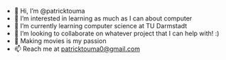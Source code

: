 - 👋 Hi, I’m @patricktouma
- 👀 I’m interested in learning as much as I can about computer
- 🌱 I’m currently learning computer science at TU Darmstadt
- 💞️ I’m looking to collaborate on whatever project that I can help with! :)
- 🎥 Making movies is my passion
- 📫 Reach me at patricktouma0@gmail.com

<!---
patricktouma/patricktouma is a ✨ special ✨ repository because its `README.md` (this file) appears on your GitHub profile.
You can click the Preview link to take a look at your changes.
--->
